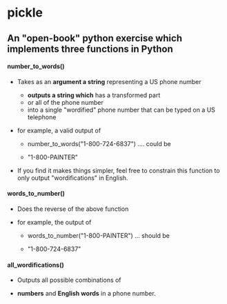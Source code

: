 # pickle

## An "open-book" python exercise which implements three functions in Python

#### number_to_words()

+ Takes as an **argument a string** representing a US phone number

	+ **outputs a string which** has a transformed part
	+ or all of the phone number
	+ into a single "wordified" phone number that can be typed on a US telephone


+ for example, a valid output of

	+ number_to_words("1-800-724-6837") .... could be

	+ "1-800-PAINTER"


+ If you find it makes things simpler, feel free to constrain this function
to only output "wordifications" in English.

#### words_to_number()

+ Does the reverse of the above function

+ for example, the
output of

	+ words_to_number("1-800-PAINTER") ... should be

	+ "1-800-724-6837"

#### all_wordifications()

+ Outputs all possible combinations of

+  **numbers** and **English
words** in a phone number.
